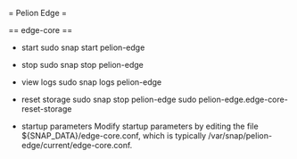 = Pelion Edge =

== edge-core ==

* start
    sudo snap start pelion-edge

* stop
    sudo snap stop pelion-edge

* view logs
    sudo snap logs pelion-edge

* reset storage
    sudo snap stop pelion-edge
    sudo pelion-edge.edge-core-reset-storage

* startup parameters
    Modify startup parameters by editing the file ${SNAP_DATA}/edge-core.conf, which is typically /var/snap/pelion-edge/current/edge-core.conf.
